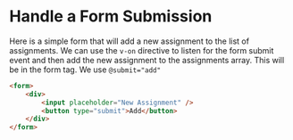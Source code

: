# Handle a Form Submission

Here is a simple form that will add a new assignment to the list of assignments. We can use the `v-on` directive to listen for the form submit event and then add the new assignment to the assignments array. This will be in the form tag. We use `@submit="add"`

```html
<form>
    <div>
        <input placeholder="New Assignment" />
        <button type="submit">Add</button>
    </div>
</form>
```